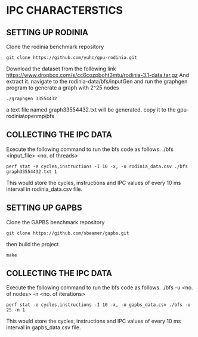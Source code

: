 # IPC CHARACTERSTICS

## SETTING UP RODINIA
Clone the rodinia benchmark repository

````
git clone https://github.com/yuhc/gpu-rodinia.git
````
Download the dataset from the following link https://www.dropbox.com/s/cc6cozpboht3mtu/rodinia-3.1-data.tar.gz
And extract it.
navigate to the rodinia-data/bfs/inputGen and run the graphgen program to generate a graph with 2^25 nodes

````
./graphgen 33554432 
````
a text file named graph33554432.txt will be generated.
copy it to the gpu-rodinia\openmp\bfs


## COLLECTING THE IPC DATA

Execute the following command to run the bfs code as follows.
./bfs <input_file> <no. of threads>

````
perf stat -e cycles,instructions -I 10 -x, -o rodinia_data.csv ./bfs graph33554432.txt 1
````

This would store the cycles, instructions and IPC values of every 10 ms interval in rodinia_data.csv file.





## SETTING UP GAPBS

Clone the GAPBS benchmark repository
````
git clone https://github.com/sbeamer/gapbs.git
````

then build the project
````
make
````

## COLLECTING THE IPC DATA

Execute the following command to run the bfs code as follows.
./bfs -u <no. of nodes> -n <no. of iterations>

````
perf stat -e cycles,instructions -I 10 -x, -o gapbs_data.csv ./bfs -u 25 -n 1
````

This would store the cycles, instructions and IPC values of every 10 ms interval in gapbs_data.csv file.
